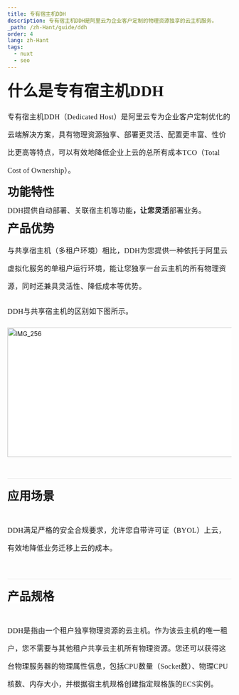 ```yaml
---
title: 专有宿主机DDH
description: 专有宿主机DDH是阿里云为企业客户定制的物理资源独享的云主机服务。
_path: /zh-Hant/guide/ddh
order: 4
lang: zh-Hant
tags:
  - nuxt
  - seo
---
```


<div>
      <h1 style="margin-top: 18pt; margin-bottom: 12pt; line-height: 33pt">
        <span
          style="
            font-family: '微软雅黑';
            font-size: 25.5pt;
            letter-spacing: 0.3pt;
            color: #181818;
          "
          >什么是专有宿主机DDH</span
        >
      </h1>
      <p style="margin-top: 0pt; margin-bottom: 12pt; line-height: 30pt">
        <span
          style="font-family: '微软雅黑'; font-size: 12pt; letter-spacing: 0.3pt"
          >专有宿主机DDH（Dedicated
          Host）是阿里云专为企业客户定制优化的云端解决方案，具有物理资源独享、部署更灵活、配置更丰富、性价比更高等特点，可以有效地降低企业上云的总所有成本TCO（Total
          Cost of Ownership）。</span
        >
      </p>
      <p style="margin-top: 0pt; margin-bottom: 12pt; line-height: 19.5pt">
        <span
          style="
            font-family: '微软雅黑';
            font-size: 19.5pt;
            font-weight: bold;
            letter-spacing: 0.3pt;
            color: #181818;
            background-color: #ffffff;
          "
          >功能特性</span
        >
      </p>
      <p style="margin-top: 0pt; margin-bottom: 12pt; line-height: 18pt">
        <span
          style="font-family: '微软雅黑'; font-size: 12pt; letter-spacing: 0.3pt"
          >DDH提供自动部署、关联宿主机等功能</span
        ><span
          style="
            font-family: '微软雅黑';
            font-size: 12pt;
            font-weight: bold;
            letter-spacing: 0.3pt;
          "
          >，让您灵活</span
        ><span
          style="font-family: '微软雅黑'; font-size: 12pt; letter-spacing: 0.3pt"
          >部署业务。</span
        >
      </p>
      <p style="margin-top: 0pt; margin-bottom: 12pt; line-height: 19.5pt">
        <span
          style="
            font-family: '微软雅黑';
            font-size: 19.5pt;
            font-weight: bold;
            letter-spacing: 0.3pt;
            color: #181818;
            background-color: #ffffff;
          "
          >产品优势</span
        >
      </p>
      <p style="margin-top: 0pt; margin-bottom: 12pt; line-height: 30pt">
        <span
          style="font-family: '微软雅黑'; font-size: 12pt; letter-spacing: 0.3pt"
          >与共享宿主机（多租户环境）相比，DDH为您提供一种依托于阿里云虚拟化服务的单租户运行环境，能让您独享一台云主机的所有物理资源，同时还兼具灵活性、降低成本等优势。</span
        >
      </p>
      <p style="margin-top: 0pt; margin-bottom: 12pt; line-height: 30pt">
        <span
          style="font-family: '微软雅黑'; font-size: 12pt; letter-spacing: 0.3pt"
          >DDH与共享宿主机的区别如下图所示。</span
        >
      </p>
      <p
        style="
          margin-top: 0pt;
          margin-bottom: 12pt;
          line-height: 18pt;
          background-color: #ffffff;
        "
      >
        <img
          src="/assets/IMG/guide/ddh.png"
          width="643"
          height="290"
          alt="IMG_256"
          style="
            -aw-left-pos: 0pt;
            -aw-rel-hpos: column;
            -aw-rel-vpos: paragraph;
            -aw-top-pos: 0pt;
            -aw-wrap-type: inline;
          "
        />
      </p>
      <h2
        style="
          margin-top: 36pt;
          margin-bottom: 30.1pt;
          line-height: 24pt;
          border-top: 0.75pt solid #e9e9e9;
          padding-top: 18pt;
        "
      >
        <span
          style="
            font-family: '微软雅黑';
            font-size: 19.5pt;
            letter-spacing: 0.3pt;
            color: #181818;
            background-color: #ffffff;
          "
          >应用场景</span
        >
      </h2>
      <p style="margin-top: 0pt; margin-bottom: 12pt; line-height: 30pt">
        <span
          style="font-family: '微软雅黑'; font-size: 12pt; letter-spacing: 0.3pt"
          >DDH满足严格的安全合规要求，允许您自带许可证（BYOL）上云，有效地降低业务迁移上云的成本</span
        ><span
          style="font-family: '微软雅黑'; font-size: 12pt; letter-spacing: 0.3pt"
          >。</span
        >
      </p>
      <h2
        style="
          margin-top: 36pt;
          margin-bottom: 30.1pt;
          line-height: 24pt;
          border-top: 0.75pt solid #e9e9e9;
          padding-top: 18pt;
        "
      >
        <span
          style="
            font-family: '微软雅黑';
            font-size: 19.5pt;
            letter-spacing: 0.3pt;
            color: #181818;
            background-color: #ffffff;
          "
          >产品规格</span
        >
      </h2>
      <p style="margin-top: 0pt; margin-bottom: 12pt; line-height: 30pt">
        <span
          style="font-family: '微软雅黑'; font-size: 12pt; letter-spacing: 0.3pt"
          >DDH是指由一个租户独享物理资源的云主机。作为该云主机的唯一租户，您不需要与其他租户共享云主机所有物理资源。您还可以获得这台物理服务器的物理属性信息，包括CPU数量（Socket数）、物理CPU核数、内存大小，并根据宿主机规格创建指定规格族的ECS实例。</span
        >
      </p>
    </div>
